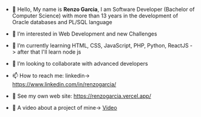 - 👋 Hello, My name is **Renzo Garcia**, I am Software Developer (Bachelor of Computer Science) with more than 13 years in the development of Oracle databases and PL/SQL language

- 👀 I’m interested in Web Development and new Challenges

- 🌱 I’m currently learning HTML, CSS, JavaScript, PHP, Python, ReactJS -> after that I'll learn node js

- 💞️ I’m looking to collaborate with advanced developers

- 📫 How to reach me: linkedin-> https://www.linkedin.com/in/renzogarcia/

- 🌟 See my own web site: https://renzogarcia.vercel.app/

- 👀 A video about a project of mine-> [Video](https://www.youtube.com/watch?v=0JBvuEEQ4yM)

<!---
devrebeleza/devrebeleza is a ✨ special ✨ repository because its `README.md` (this file) appears on your GitHub profile.
You can click the Preview link to take a look at your changes.
--->
